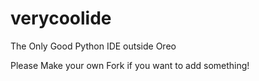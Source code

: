 # verycoolide
 The Only Good Python IDE outside Oreo

Please Make your own Fork if you want to add something!
